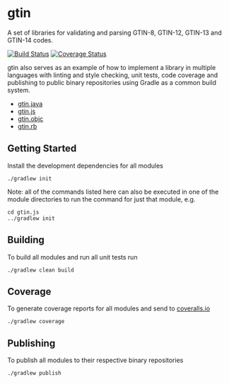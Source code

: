 # gtin

A set of libraries for validating and parsing GTIN-8, GTIN-12, GTIN-13 and GTIN-14 codes.

[![Build Status](https://travis-ci.org/powa/gtin.svg?branch=master)](https://travis-ci.org/powa/gtin) [![Coverage Status](https://coveralls.io/repos/powa/gtin/badge.svg?branch=master&service=github)](https://coveralls.io/github/powa/gtin?branch=master)

gtin also serves as an example of how to implement a library in multiple languages with linting and style checking, unit tests, code coverage and publishing to public binary repositories using Gradle as a common build system.

* [gtin.java](gtin.java/README.md)
* [gtin.js](gtin.js/README.md)
* [gtin.objc](gtin.objc/README.md)
* [gtin.rb](gtin.rb/README.md)

## Getting Started

Install the development dependencies for all modules

    ./gradlew init

Note: all of the commands listed here can also be executed in one of the module directories to run the command for just that module, e.g.

    cd gtin.js
    ../gradlew init

## Building

To build all modules and run all unit tests run

    ./gradlew clean build

## Coverage

To generate coverage reports for all modules and send to [coveralls.io](https://coveralls.io)

    ./gradlew coverage

## Publishing

To publish all modules to their respective binary repositories

    ./gradlew publish
